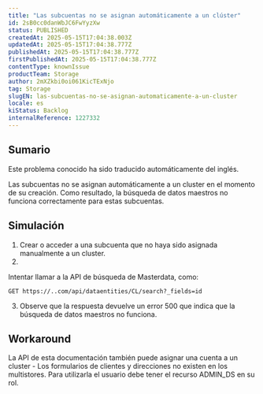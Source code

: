 ```yaml
---
title: "Las subcuentas no se asignan automáticamente a un clúster"
id: 2sB0cc0danWbJC6FwYyzXw
status: PUBLISHED
createdAt: 2025-05-15T17:04:38.003Z
updatedAt: 2025-05-15T17:04:38.777Z
publishedAt: 2025-05-15T17:04:38.777Z
firstPublishedAt: 2025-05-15T17:04:38.777Z
contentType: knownIssue
productTeam: Storage
author: 2mXZkbi0oi061KicTExNjo
tag: Storage
slugEN: las-subcuentas-no-se-asignan-automaticamente-a-un-cluster
locale: es
kiStatus: Backlog
internalReference: 1227332
---
```


## Sumario

<div class="alert alert-info">
  <p>Este problema conocido ha sido traducido automáticamente del inglés.</p>
</div>


Las subcuentas no se asignan automáticamente a un cluster en el momento de su creación. Como resultado, la búsqueda de datos maestros no funciona correctamente para estas subcuentas.



## Simulación



1. Crear o acceder a una subcuenta que no haya sido asignada manualmente a un cluster.
2.

Intentar llamar a la API de búsqueda de Masterdata, como:

    GET https://..com/api/dataentities/CL/search?_fields=id

3. Observe que la respuesta devuelve un error 500 que indica que la búsqueda de datos maestros no funciona.



## Workaround


La API de esta documentación también puede asignar una cuenta a un cluster - Los formularios de clientes y direcciones no existen en los multistores. Para utilizarla el usuario debe tener el recurso ADMIN_DS en su rol.





